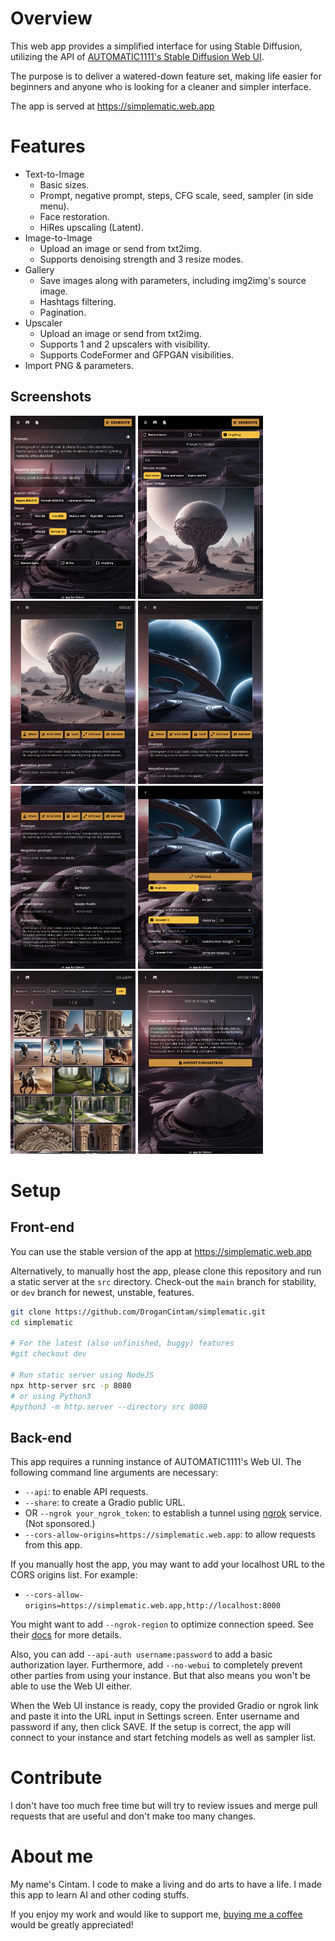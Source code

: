 # Overview

This web app provides a simplified interface for using Stable Diffusion,
utilizing the API of [AUTOMATIC1111's Stable Diffusion Web UI](https://github.com/AUTOMATIC1111/stable-diffusion-webui).

The purpose is to deliver a watered-down feature set, making life easier
for beginners and anyone who is looking for a cleaner and simpler interface.

The app is served at https://simplematic.web.app

# Features

- Text-to-Image
  - Basic sizes.
  - Prompt, negative prompt, steps, CFG scale, seed, sampler (in side menu).
  - Face restoration.
  - HiRes upscaling (Latent).
- Image-to-Image
  - Upload an image or send from txt2img.
  - Supports denoising strength and 3 resize modes.
- Gallery
  - Save images along with parameters, including img2img's source image.
  - Hashtags filtering.
  - Pagination.
- Upscaler
  - Upload an image or send from txt2img.
  - Supports 1 and 2 upscalers with visibility.
  - Supports CodeFormer and GFPGAN visibilities.
- Import PNG & parameters.

## Screenshots

<p align="left">
  <img src="screenshots/txt2img.jpeg" width="200" alt="Text to Image"/>
  <img src="screenshots/img2img.jpeg" width="200" alt="Image to Image"/>
  <img src="screenshots/result-1.jpeg" width="200" alt="Image to Image Result"/>
  <img src="screenshots/result-2.jpeg" width="200" alt="Text to Image Result"/>
  <img src="screenshots/result-3.jpeg" width="200" alt="Text to Image Result"/>
  <img src="screenshots/upscale.jpeg" width="200" alt="Upscaling Image"/>
  <img src="screenshots/gallery.jpeg" width="200" alt="Image Gallery"/>
  <img src="screenshots/import.jpeg" width="200" alt="Import Parameters"/>
</p>

# Setup

## Front-end

You can use the stable version of the app at https://simplematic.web.app

Alternatively, to manually host the app, please clone this repository
and run a static server at the `src` directory. Check-out the `main`
branch for stability, or `dev` branch for newest, unstable, features.

```bash
git clone https://github.com/DroganCintam/simplematic.git
cd simplematic

# For the latest (also unfinished, buggy) features
#git checkout dev

# Run static server using NodeJS
npx http-server src -p 8080
# or using Python3
#python3 -m http.server --directory src 8080
```

## Back-end

This app requires a running instance of AUTOMATIC1111's Web UI.
The following command line arguments are necessary:

- `--api`: to enable API requests.
- `--share`: to create a Gradio public URL.
- OR `--ngrok your_ngrok_token`: to establish a tunnel using [ngrok](https://ngrok.com) service. (Not sponsored.)
- `--cors-allow-origins=https://simplematic.web.app`: to allow requests from this app.

If you manually host the app, you may want to add your localhost URL to the
CORS origins list. For example:

- `--cors-allow-origins=https://simplematic.web.app,http://localhost:8000`

You might want to add `--ngrok-region` to optimize connection speed.
See their [docs](https://ngrok.com/docs/platform/pops/) for more details.

Also, you can add `--api-auth username:password` to add a basic authorization layer.
Furthermore, add `--no-webui` to completely prevent other parties from using your instance.
But that also means you won't be able to use the Web UI either.

When the Web UI instance is ready, copy the provided Gradio or ngrok link and
paste it into the URL input in Settings screen. Enter username and password if
any, then click SAVE. If the setup is correct, the app will connect to your
instance and start fetching models as well as sampler list.

# Contribute

I don't have too much free time but will try to review issues and merge pull requests
that are useful and don't make too many changes.

# About me

My name's Cintam. I code to make a living and do arts to have a life.
I made this app to learn AI and other coding stuffs.

If you enjoy my work and would like to support me, [buying me a coffee](https://ko-fi.com/cintam) would be greatly appreciated!
